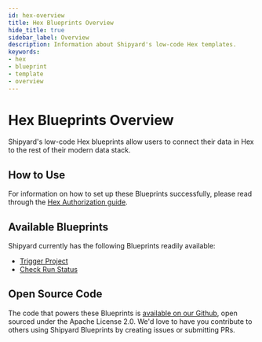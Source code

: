 ```yaml
---
id: hex-overview
title: Hex Blueprints Overview
hide_title: true
sidebar_label: Overview
description: Information about Shipyard's low-code Hex templates.
keywords:
- hex
- blueprint
- template
- overview
---
```


# Hex Blueprints Overview

Shipyard's low-code Hex blueprints allow users to connect their data in Hex to the rest of their modern data stack.


## How to Use
For information on how to set up these Blueprints successfully, please read through the [Hex Authorization guide](hex-authorization.md).


## Available Blueprints
Shipyard currently has the following Blueprints readily available: 
- [Trigger Project](hex-trigger-project.md)
- [Check Run Status](hex-check-run-status.md)

## Open Source Code
The code that powers these Blueprints is [available on our Github](https://www.shipyardapp.com/docs/blueprint-library/hex/hex-overview/), open sourced under the Apache License 2.0. We'd love to have you contribute to others using Shipyard Blueprints by creating issues or submitting PRs.
